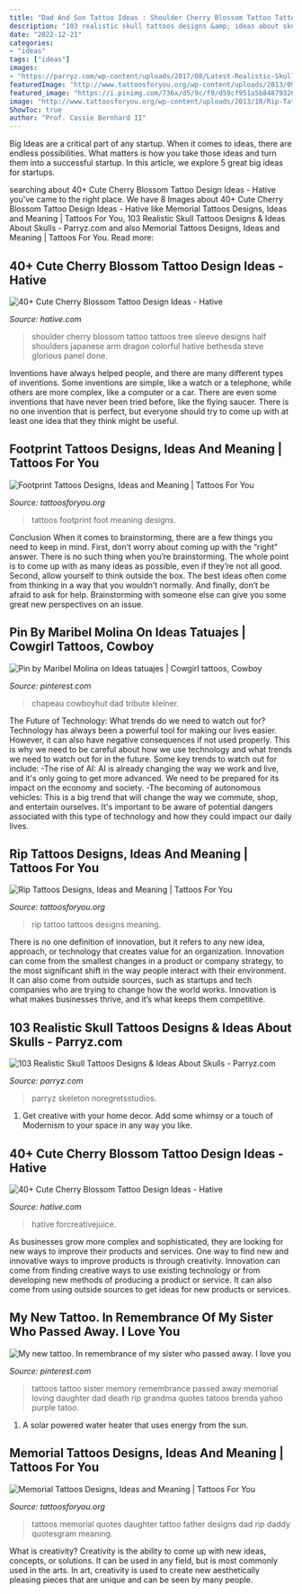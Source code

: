 ```yaml
---
title: "Dad And Son Tattoo Ideas : Shoulder Cherry Blossom Tattoo Tattoos Tree Sleeve Designs Half Shoulders Japanese Arm Dragon Colorful Hative Bethesda Steve Glorious Panel Done"
description: "103 realistic skull tattoos designs &amp; ideas about skulls"
date: "2022-12-21"
categories:
- "ideas"
tags: ["ideas"]
images:
- "https://parryz.com/wp-content/uploads/2017/08/Latest-Realistic-Skull-Tattoos.jpg"
featuredImage: "http://www.tattoosforyou.org/wp-content/uploads/2013/09/Memorial-Tattoos-Quotes.jpg"
featured_image: "https://i.pinimg.com/736x/d5/9c/f9/d59cf951a5b848793261f7661e56b0ae--daughter-tattoos-in-memory-of-tattoo-ideas-sister.jpg"
image: "http://www.tattoosforyou.org/wp-content/uploads/2013/10/Rip-Tattoo-Ideas.jpg"
ShowToc: true
author: "Prof. Cassie Bernhard II"
---
```



Big Ideas are a critical part of any startup. When it comes to ideas, there are endless possibilities. What matters is how you take those ideas and turn them into a successful startup. In this article, we explore 5 great big ideas for startups.

	

		
searching about 40+ Cute Cherry Blossom Tattoo Design Ideas - Hative you've came to the right place. We have 8 Images about 40+ Cute Cherry Blossom Tattoo Design Ideas - Hative like Memorial Tattoos Designs, Ideas and Meaning | Tattoos For You, 103 Realistic Skull Tattoos Designs &amp; Ideas About Skulls - Parryz.com and also Memorial Tattoos Designs, Ideas and Meaning | Tattoos For You. Read more:
		
    
## 40+ Cute Cherry Blossom Tattoo Design Ideas - Hative

<img loading=lazy src="https://hative.com/wp-content/uploads/2014/03/cherry-blossom-tattoos/12-cherry-blossom-on-shoulder.jpg" onerror="this.onerror=null;this.src='https://tse4.mm.bing.net/th?id=OIP.ju1fGB7B9OwgdSmPtyLzYQHaJ4&amp;pid=15.1';" alt="40+ Cute Cherry Blossom Tattoo Design Ideas - Hative">

_Source: hative.com_

>shoulder cherry blossom tattoo tattoos tree sleeve designs half shoulders japanese arm dragon colorful hative bethesda steve glorious panel done. 

	

Inventions have always helped people, and there are many different types of inventions. Some inventions are simple, like a watch or a telephone, while others are more complex, like a computer or a car. There are even some inventions that have never been tried before, like the flying saucer. There is no one invention that is perfect, but everyone should try to come up with at least one idea that they think might be useful.

    
## Footprint Tattoos Designs, Ideas And Meaning | Tattoos For You

<img loading=lazy src="https://www.tattoosforyou.org/wp-content/uploads/2013/11/Footprint-Tattoos-On-Foot.jpg" onerror="this.onerror=null;this.src='https://tse4.mm.bing.net/th?id=OIP.GQaKjuT3wzBoVulwVoTNJQHaLH&amp;pid=15.1';" alt="Footprint Tattoos Designs, Ideas and Meaning | Tattoos For You">

_Source: tattoosforyou.org_

>tattoos footprint foot meaning designs. 

	

Conclusion
When it comes to brainstorming, there are a few things you need to keep in mind. First, don’t worry about coming up with the “right” answer. There is no such thing when you’re brainstorming. The whole point is to come up with as many ideas as possible, even if they’re not all good. Second, allow yourself to think outside the box. The best ideas often come from thinking in a way that you wouldn’t normally. And finally, don’t be afraid to ask for help. Brainstorming with someone else can give you some great new perspectives on an issue.

    
## Pin By Maribel Molina On Ideas Tatuajes | Cowgirl Tattoos, Cowboy

<img loading=lazy src="https://i.pinimg.com/736x/97/44/13/97441383733f9178c9d0398a37b92e70.jpg" onerror="this.onerror=null;this.src='https://tse1.mm.bing.net/th?id=OIP.No3UHZL1AkpxWAAY3zu7DwHaJ3&amp;pid=15.1';" alt="Pin by Maribel Molina on Ideas tatuajes | Cowgirl tattoos, Cowboy">

_Source: pinterest.com_

>chapeau cowboyhut dad tribute kleiner. 

	

The Future of Technology: What trends do we need to watch out for?
Technology has always been a powerful tool for making our lives easier. However, it can also have negative consequences if not used properly. This is why we need to be careful about how we use technology and what trends we need to watch out for in the future. Some key trends to watch out for include: 
-The rise of AI: AI is already changing the way we work and live, and it's only going to get more advanced. We need to be prepared for its impact on the economy and society. 
-The becoming of autonomous vehicles: This is a big trend that will change the way we commute, shop, and entertain ourselves. It's important to be aware of potential dangers associated with this type of technology and how they could impact our daily lives.

    
## Rip Tattoos Designs, Ideas And Meaning | Tattoos For You

<img loading=lazy src="http://www.tattoosforyou.org/wp-content/uploads/2013/10/Rip-Tattoo-Ideas.jpg" onerror="this.onerror=null;this.src='https://tse3.mm.bing.net/th?id=OIP.yAYckTM8kmNSTQP7W7o1ygHaI3&amp;pid=15.1';" alt="Rip Tattoos Designs, Ideas and Meaning | Tattoos For You">

_Source: tattoosforyou.org_

>rip tattoo tattoos designs meaning. 

	

There is no one definition of innovation, but it refers to any new idea, approach, or technology that creates value for an organization. Innovation can come from the smallest changes in a product or company strategy, to the most significant shift in the way people interact with their environment. It can also come from outside sources, such as startups and tech companies who are trying to change how the world works. Innovation is what makes businesses thrive, and it’s what keeps them competitive.

    
## 103 Realistic Skull Tattoos Designs &amp; Ideas About Skulls - Parryz.com

<img loading=lazy src="https://parryz.com/wp-content/uploads/2017/08/Latest-Realistic-Skull-Tattoos.jpg" onerror="this.onerror=null;this.src='https://tse3.mm.bing.net/th?id=OIP.j9pe1WkEvgCyx6Rz9AR6pwHaLH&amp;pid=15.1';" alt="103 Realistic Skull Tattoos Designs &amp; Ideas About Skulls - Parryz.com">

_Source: parryz.com_

>parryz skeleton noregretsstudios. 

	

1. Get creative with your home decor. Add some whimsy or a touch of Modernism to your space in any way you like. 

    
## 40+ Cute Cherry Blossom Tattoo Design Ideas - Hative

<img loading=lazy src="http://hative.com/wp-content/uploads/2014/03/cherry-blossom-tattoos/15-cherry-blossom-side-tattoo-bird.jpg" onerror="this.onerror=null;this.src='https://tse2.mm.bing.net/th?id=OIP.ek0t6YgH7fBXgTo-uv_pPAHaLG&amp;pid=15.1';" alt="40+ Cute Cherry Blossom Tattoo Design Ideas - Hative">

_Source: hative.com_

>hative forcreativejuice. 

	

As businesses grow more complex and sophisticated, they are looking for new ways to improve their products and services. One way to find new and innovative ways to improve products is through creativity. Innovation can come from finding creative ways to use existing technology or from developing new methods of producing a product or service. It can also come from using outside sources to get ideas for new products or services.

    
## My New Tattoo. In Remembrance Of My Sister Who Passed Away. I Love You

<img loading=lazy src="https://i.pinimg.com/736x/d5/9c/f9/d59cf951a5b848793261f7661e56b0ae--daughter-tattoos-in-memory-of-tattoo-ideas-sister.jpg" onerror="this.onerror=null;this.src='https://tse2.mm.bing.net/th?id=OIP.uceDPyHFXhG55khkphjlDwAAAA&amp;pid=15.1';" alt="My new tattoo. In remembrance of my sister who passed away. I love you">

_Source: pinterest.com_

>tattoos tattoo sister memory remembrance passed away memorial loving daughter dad death rip grandma quotes tatoos brenda yahoo purple tatoo. 

	

1. A solar powered water heater that uses energy from the sun.

    
## Memorial Tattoos Designs, Ideas And Meaning | Tattoos For You

<img loading=lazy src="http://www.tattoosforyou.org/wp-content/uploads/2013/09/Memorial-Tattoos-Quotes.jpg" onerror="this.onerror=null;this.src='https://tse1.mm.bing.net/th?id=OIP.a3hDzoJoKjVr56zr0jdqAwHaJ4&amp;pid=15.1';" alt="Memorial Tattoos Designs, Ideas and Meaning | Tattoos For You">

_Source: tattoosforyou.org_

>tattoos memorial quotes daughter tattoo father designs dad rip daddy quotesgram meaning. 

	

What is creativity?
Creativity is the ability to come up with new ideas, concepts, or solutions. It can be used in any field, but is most commonly used in the arts. In art, creativity is used to create new aesthetically pleasing pieces that are unique and can be seen by many people.

